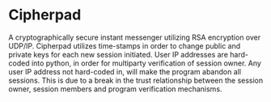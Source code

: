 # Cipherpad

A cryptographically secure instant messenger utilizing RSA encryption over UDP/IP. Cipherpad utilizes time-stamps in order to change public and private keys for each new session initiated. User IP addresses are hard-coded into python, in order for multiparty verification of session owner. Any user IP address not hard-coded in, will make the program abandon all sessions. This is due to a break in the trust relationship between the session owner, session members and program verification mechanisms.

